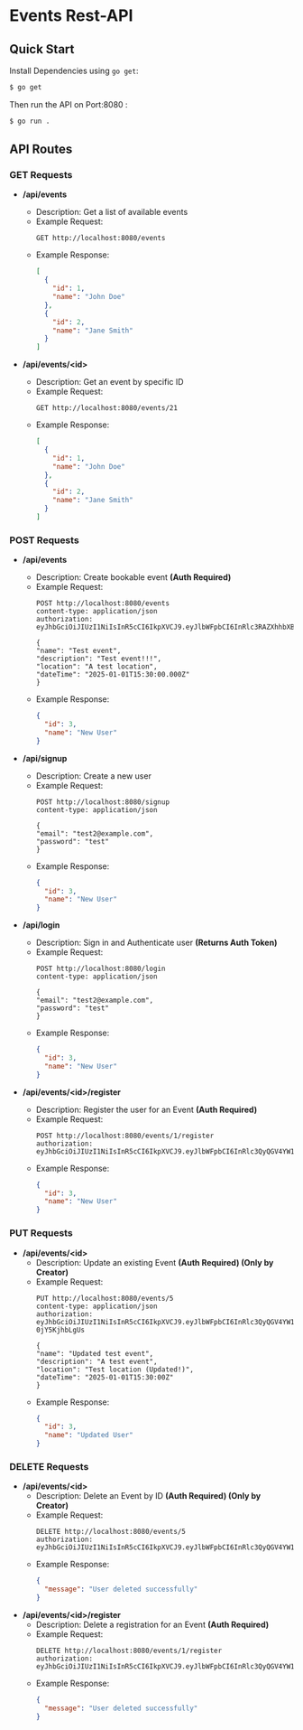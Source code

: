 # Events Rest-API

## Quick Start

Install Dependencies using `go get`:

```sh
$ go get
```

Then run the API on Port:8080 :

```sh
$ go run .
```


## API Routes

### GET Requests

- **/api/events**
  - Description: Get a list of available events
  - Example Request:
    ```http
    GET http://localhost:8080/events
    ```
  - Example Response:
    ```json
    [
      {
        "id": 1,
        "name": "John Doe"
      },
      {
        "id": 2,
        "name": "Jane Smith"
      }
    ]
    ```

- **/api/events/&lt;id&gt;**
  - Description: Get an event by specific ID
  - Example Request:
    ```http
    GET http://localhost:8080/events/21
    ```
  - Example Response:
    ```json
    [
      {
        "id": 1,
        "name": "John Doe"
      },
      {
        "id": 2,
        "name": "Jane Smith"
      }
    ]
    ```

### POST Requests

- **/api/events**
  - Description: Create bookable event **(Auth Required)**
  - Example Request:
    ```http
    POST http://localhost:8080/events
    content-type: application/json
    authorization: eyJhbGciOiJIUzI1NiIsInR5cCI6IkpXVCJ9.eyJlbWFpbCI6InRlc3RAZXhhbXBsZS5jb20iLCJleHAiOjE2OTkyODQzNDMsInVzZXJJZCI6MX0.GtpnS_WUOoJQ7wtcBQ4nL1w9q1XKuloePjvEr4aZom8

    {
    "name": "Test event",
    "description": "Test event!!!",
    "location": "A test location",
    "dateTime": "2025-01-01T15:30:00.000Z"
    }
    ```
  - Example Response:
    ```json
    {
      "id": 3,
      "name": "New User"
    }
    ```

- **/api/signup**
  - Description: Create a new user
  - Example Request:
    ```http
    POST http://localhost:8080/signup
    content-type: application/json

    {
    "email": "test2@example.com",
    "password": "test"
    }
    ```
  - Example Response:
    ```json
    {
      "id": 3,
      "name": "New User"
    }
    ```

- **/api/login**
  - Description: Sign in and Authenticate user **(Returns Auth Token)**
  - Example Request:
    ```http
    POST http://localhost:8080/login
    content-type: application/json

    {
    "email": "test2@example.com",
    "password": "test"
    }
    ```
  - Example Response:
    ```json
    {
      "id": 3,
      "name": "New User"
    }
    ```

- **/api/events/&lt;id&gt;/register**
  - Description: Register the user for an Event **(Auth Required)**
  - Example Request:
    ```http
    POST http://localhost:8080/events/1/register
    authorization: eyJhbGciOiJIUzI1NiIsInR5cCI6IkpXVCJ9.eyJlbWFpbCI6InRlc3QyQGV4YW1wbGUuY29tIiwiZXhwIjoxNjk5Mjg0NDUxLCJ1c2VySWQiOjJ9.zCjaAoFNnIBMbg8N8Hx4MS_KafwV5qkR4tc6YPlYQRg
    ```
  - Example Response:
    ```json
    {
      "id": 3,
      "name": "New User"
    }
    ```


### PUT Requests

- **/api/events/&lt;id&gt;**
  - Description: Update an existing Event **(Auth Required) (Only by Creator)**
  - Example Request:
    ```http
    PUT http://localhost:8080/events/5
    content-type: application/json
    authorization: eyJhbGciOiJIUzI1NiIsInR5cCI6IkpXVCJ9.eyJlbWFpbCI6InRlc3QyQGV4YW1wbGUuY29tIiwiZXhwIjoxNjk5MjgyODAzLCJ1c2VySWQiOjJ9.0v3T0JovPLtzaDnQ6VwSaR2wyyaWnM-0jY5KjhbLgUs

    {
    "name": "Updated test event",
    "description": "A test event",
    "location": "Test location (Updated!)",
    "dateTime": "2025-01-01T15:30:00Z"
    }
    ```
  - Example Response:
    ```json
    {
      "id": 3,
      "name": "Updated User"
    }
    ```

### DELETE Requests

- **/api/events/&lt;id&gt;**
  - Description: Delete an Event by ID **(Auth Required) (Only by Creator)**
  - Example Request:
    ```http
    DELETE http://localhost:8080/events/5
    authorization: eyJhbGciOiJIUzI1NiIsInR5cCI6IkpXVCJ9.eyJlbWFpbCI6InRlc3QyQGV4YW1wbGUuY29tIiwiZXhwIjoxNjk5MjgyOTI5LCJ1c2VySWQiOjJ9.7XsczbLX9dN2HocDsumtpQU6Rhvy_jbPTxL2YzbqCqA
    ```
  - Example Response:
    ```json
    {
      "message": "User deleted successfully"
    }
    ```
- **/api/events/&lt;id&gt;/register**
  - Description: Delete a registration for an Event **(Auth Required)**
  - Example Request:
    ```http
    DELETE http://localhost:8080/events/1/register
    authorization: eyJhbGciOiJIUzI1NiIsInR5cCI6IkpXVCJ9.eyJlbWFpbCI6InRlc3QyQGV4YW1wbGUuY29tIiwiZXhwIjoxNjk5Mjg0NDUxLCJ1c2VySWQiOjJ9.zCjaAoFNnIBMbg8N8Hx4MS_KafwV5qkR4tc6YPlYQRg
    ```
  - Example Response:
    ```json
    {
      "message": "User deleted successfully"
    }
    ```




